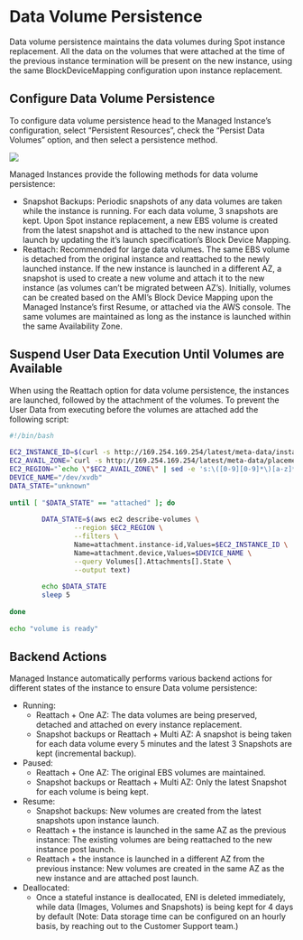 # Data Volume Persistence

Data volume persistence maintains the data volumes during Spot instance replacement. All the data on the volumes that were attached at the time of the previous instance termination will be present on the new instance, using the same BlockDeviceMapping configuration upon instance replacement.

## Configure Data Volume Persistence

To configure data volume persistence head to the Managed Instance’s configuration, select “Persistent Resources”, check the “Persist Data Volumes” option, and then select a persistence method.

<img src="/managed-instance/_media/data-volume-persistence-01.png" />

Managed Instances provide the following methods for data volume persistence:

- Snapshot Backups: Periodic snapshots of any data volumes are taken while the instance is running. For each data volume, 3 snapshots are kept. Upon Spot instance replacement, a new EBS volume is created from the latest snapshot and is attached to the new instance upon launch by updating the it’s launch specification’s Block Device Mapping.
- Reattach: Recommended for large data volumes. The same EBS volume is detached from the original instance and reattached to the newly launched instance. If the new instance is launched in a different AZ, a snapshot is used to create a new volume and attach it to the new instance (as volumes can’t be migrated between AZ’s). Initially, volumes can be created based on the AMI’s Block Device Mapping upon the Managed Instance’s first Resume, or attached via the AWS console. The same volumes are maintained as long as the instance is launched within the same Availability Zone.

## Suspend User Data Execution Until Volumes are Available

When using the Reattach option for data volume persistence, the instances are launched, followed by the attachment of the volumes. To prevent the User Data from executing before the volumes are attached add the following script:

```bash
#!/bin/bash
﻿
EC2_INSTANCE_ID=$(curl -s http://169.254.169.254/latest/meta-data/instance-id)
EC2_AVAIL_ZONE=`curl -s http://169.254.169.254/latest/meta-data/placement/availability-zone`
EC2_REGION="`echo \"$EC2_AVAIL_ZONE\" | sed -e 's:\([0-9][0-9]*\)[a-z]*\$:\\1:'`"
DEVICE_NAME="/dev/xvdb"
DATA_STATE="unknown"
﻿
until [ "$DATA_STATE" == "attached" ]; do
﻿
        DATA_STATE=$(aws ec2 describe-volumes \
                --region $EC2_REGION \
                --filters \
                Name=attachment.instance-id,Values=$EC2_INSTANCE_ID \
                Name=attachment.device,Values=$DEVICE_NAME \
                --query Volumes[].Attachments[].State \
                --output text)
﻿
        echo $DATA_STATE
        sleep 5
﻿
done
﻿
echo "volume is ready"
```

## Backend Actions

Managed Instance automatically performs various backend actions for different states of the instance to ensure Data volume persistence:

- Running:
  - Reattach + One AZ: The data volumes are being preserved, detached and attached on every instance replacement.
  - Snapshot backups or Reattach + Multi AZ: A snapshot is being taken for each data volume every 5 minutes and the latest 3 Snapshots are kept (incremental backup).
- Paused:
  - Reattach + One AZ: The original EBS volumes are maintained.
  - Snapshot backups or Reattach + Multi AZ: Only the latest Snapshot for each volume is being kept.
- Resume:
  - Snapshot backups: New volumes are created from the latest snapshots upon instance launch.
  - Reattach + the instance is launched in the same AZ as the previous instance: The existing volumes are being reattached to the new instance post launch.
  - Reattach + the instance is launched in a different AZ from the previous instance: New volumes are created in the same AZ as the new instance and are attached post launch.
- Deallocated:
  - Once a stateful instance is deallocated, ENI is deleted immediately, while data (Images, Volumes and Snapshots) is being kept for 4 days by default (Note: Data storage time can be configured on an hourly basis, by reaching out to the Customer Support team.)
